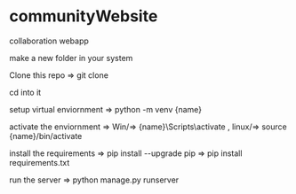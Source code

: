 # communityWebsite
collaboration webapp

make a new folder in your system 

Clone this repo => git clone <url>
  
cd into it

setup virtual enviornment => python -m venv {name}
  
activate the enviornment => Win/=> {name}\Scripts\activate , linux/=> source {name}/bin/activate
  
install the requirements => pip install --upgrade pip
                         => pip install requirements.txt
 
run the server => python manage.py runserver
